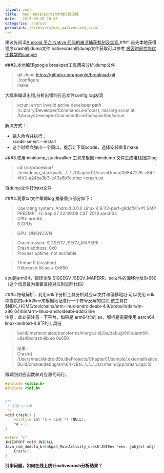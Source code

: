 ```yaml
---
layout: post
title:  mac下nativecrash本地分析流程
date:   2017-09-20 20:13
categories: android
permalink: /archivers/mac_nativecrash_local
---
```


建议先阅读[Android 平台 Native 代码的崩溃捕获机制及实现
](https://mp.weixin.qq.com/s/g-WzYF3wWAljok1XjPoo7w)
###1.首先本地获得程序crash的.dump文件
nativecrash的dump文件获取可以参考
[极客时间性能优化教学的sample](https://github.com/AndroidAdvanceWithGeektime/Chapter01)

###2.本地编译google breakpad工具用来分析.dump文件
> git clone https://github.com/google/breakpad.git  
./configure  
make

大概率编译出错,分析出错的日志文件config.log发现
> xcrun: error: invalid active developer path (/Library/Developer/CommandLineTools), missing xcrun at: /Library/Developer/CommandLineTools/usr/bin/xcrun  

解决方式：  

- 输入命令并执行：  
xcode-select --install  
- 这个时候会弹出一个窗口，提示让下载xcode，选择安装重复make

###3.使用minidump_stackwalker 工具来根据 minidump 文件生成堆栈跟踪log
> 
> cd src/processor/  
 ./minidump_stackwalk ../../../Chapter01/crashDump/06842276-c84f-4fb3-a24ba3b3-e43a6b7c.dmp >crash.txt   
    
将dump文件转为txt文件

###4.观察txt文件跟踪log
摘录重点部分如下：
>
>Operating system: Android
                  0.0.0 Linux 4.9.112-perf-g8dcf91a #1 SMP PREEMPT Fri Sep 27 22:09:09 CST 2019 aarch64  
CPU: arm64  
     8 CPUs

>GPU: UNKNOWN  

>Crash reason:  SIGSEGV /SEGV_MAPERR  
>Crash address: 0x0  
>Process uptime: not available  

>Thread 0 (crashed)  
> 0  libcrash-lib.so + 0x650

cpu是arm64，错误类型 SIGSEGV /SEGV_MAPERR，so文件的偏移地址0x650（这个信息最为重要直接对应到实际代码）

###5.符号解析，利用ndk下分析工具分析对应so文件和偏移地址
可以使用 ndk 中提供的addr2line来根据地址进行一个符号反解的过程,该工具在$NDK_HOME/toolchains/arm-linux-androideabi-4.9/prebuilt/darwin-x86_64/bin/arm-linux-androideabi-addr2line  
注意：此处要注意一下平台，如果是 arm64位的 so，解析是需要使用 aarch64-linux-android-4.9下的工具链
>
>build/intermediates/transforms/mergeJniLibs/debug/0/lib/arm64-v8a/libcrash-lib.so 0x650

>结果：  
>Crash()
>/Users/mac/AndroidStudioProjects/Chapter01/sample/.externalNativeBuild/cmake/debug/arm64-v8a/../../../../src/main/cpp/crash.cpp:10

跟踪到对应函数和对应源代码行。  

```c++
#include <stdio.h>
#include <jni.h>


/**
 * 引起 crash
 */
void Crash() {
    volatile int *a = (int *) (NULL);
    *a = 1;
}

extern "C"
JNIEXPORT void JNICALL
Java_com_dodola_breakpad_MainActivity_crash(JNIEnv *env, jobject obj) {
    Crash();
}
```

**引申问题，如何在线上统计nativecrash分析结果？**


